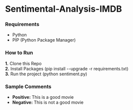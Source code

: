 # Sentimental-Analysis-IMDB

### Requirements
- Python
- PIP (Python Package Manager)

### How to Run
**1.** Clone this Repo <br />
**2.** Install Packages (pip install --upgrade -r requirements.txt) <br />
**3.** Run the project (python sentiment.py) <br />

### Sample Comments
- **Positive:** This is a good movie 			
- **Negative:** This is not a good movie		
